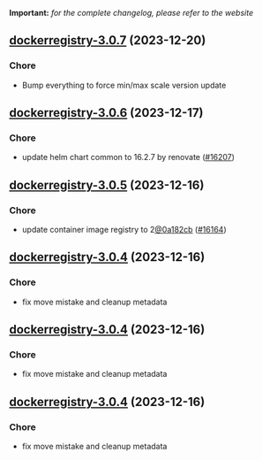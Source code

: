 **Important:**
*for the complete changelog, please refer to the website*




## [dockerregistry-3.0.7](https://github.com/truecharts/charts/compare/dockerregistry-3.0.6...dockerregistry-3.0.7) (2023-12-20)

### Chore

- Bump everything to force min/max scale version update
  
  


## [dockerregistry-3.0.6](https://github.com/truecharts/charts/compare/dockerregistry-3.0.5...dockerregistry-3.0.6) (2023-12-17)

### Chore

- update helm chart common to 16.2.7 by renovate ([#16207](https://github.com/truecharts/charts/issues/16207))
  
  


## [dockerregistry-3.0.5](https://github.com/truecharts/charts/compare/dockerregistry-3.0.4...dockerregistry-3.0.5) (2023-12-16)

### Chore

- update container image registry to 2[@0a182cb](https://github.com/0a182cb) ([#16164](https://github.com/truecharts/charts/issues/16164))
  
  


## [dockerregistry-3.0.4](https://github.com/truecharts/charts/compare/dockerregistry-2.0.15...dockerregistry-3.0.4) (2023-12-16)

### Chore

- fix move mistake and cleanup metadata
  
  


## [dockerregistry-3.0.4](https://github.com/truecharts/charts/compare/dockerregistry-2.0.15...dockerregistry-3.0.4) (2023-12-16)

### Chore

- fix move mistake and cleanup metadata
  
  


## [dockerregistry-3.0.4](https://github.com/truecharts/charts/compare/dockerregistry-2.0.15...dockerregistry-3.0.4) (2023-12-16)

### Chore

- fix move mistake and cleanup metadata
  
  